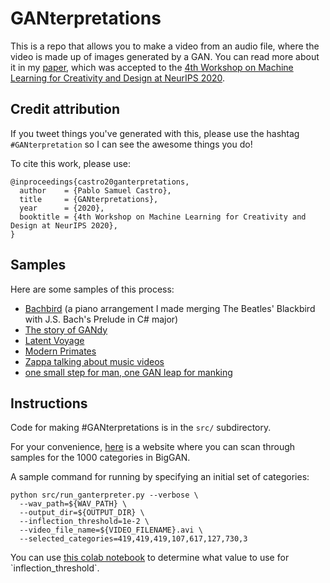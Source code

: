# GANterpretations
This is a repo that allows you to make a video from an audio file, where the video is made up of images generated by a GAN.
You can read more about it in my [paper](https://github.com/psc-g/ganterpretation/blob/master/ganterpretations.pdf), which was accepted to the [4th Workshop on Machine Learning for Creativity and Design at NeurIPS 2020](https://neurips2020creativity.github.io/).

## Credit attribution

If you tweet things you've generated with this, please use the hashtag `#GANterpretation` so I can see the awesome things you do!

To cite this work, please use:

```
@inproceedings{castro20ganterpretations,
  author    = {Pablo Samuel Castro},
  title     = {GANterpretations},
  year      = {2020},
  booktitle = {4th Workshop on Machine Learning for Creativity and Design at NeurIPS 2020},
}
```

## Samples

Here are some samples of this process:
-  [Bachbird](https://twitter.com/pcastr/status/1181767820834721792) (a piano arrangement I made merging The Beatles' Blackbird with J.S. Bach's Prelude in C# major)
-  [The story of GANdy](https://twitter.com/pcastr/status/1213296573804941312)
-  [Latent Voyage](https://twitter.com/pcastr/status/1197373969474736129)
-  [Modern Primates](https://twitter.com/pcastr/status/1197517036211097601)
-  [Zappa talking about music videos](https://twitter.com/pcastr/status/1182227164843958272)
-  [one small step for man, one GAN leap for manking](https://twitter.com/pcastr/status/1217833237092950017)


## Instructions

Code for making #GANterpretations is in the `src/` subdirectory.

For your convenience, [here](https://psc-g.github.io/ganterpretation/all_samples.html) is a website where you can scan through samples for the 1000 categories in BigGAN.

A sample command for running by specifying an initial set of categories:

```
python src/run_ganterpreter.py --verbose \
  --wav_path=${WAV_PATH} \
  --output_dir=${OUTPUT_DIR} \
  --inflection_threshold=1e-2 \
  --video_file_name=${VIDEO_FILENAME}.avi \
  --selected_categories=419,419,419,107,617,127,730,3
```

You can use [this colab notebook](https://colab.research.google.com/github/psc-g/ganterpretation/blob/master/GANterpretations_(playground_for_inflection_threshold).ipynb) to determine what value to use for `inflection_threshold`.
